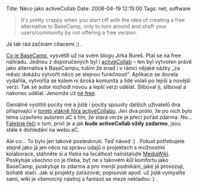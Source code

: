 Title: Něco jako activeCollab
Date: 2008-04-19 12:15:00
Tags: net, software

> It's pretty crappy when you start off with the idea of creating a
> free alternative to BaseCamp, only to turn around and shaft your
> users/community by not offering a free version.

Já tak rád začínám citacemi ;) .

[Co je BaseCamp](http://blog.converter.cz/index.php?p=1190&c=1),
vysvětlil už na svém blogu Jirka Bureš. Ptal se na free náhradu.
Jednou z doporučených byl
i [activeCollab](http://www.activecollab.com/) – ten byl vytvořen
právě jako alternativa k BaseCampu, tuším že snad i v rámci nějaké
sázky „za měsíc dokážu vytvořit něco se stejnou funkčností“.
Aplikace se docela vydařila, vytvořila se kolem ní široká komunita
a lidé volali po lepší a novější verzi. Tak se autor rozhodl novou
a lepší verzi udělat. Sliboval ji, sliboval a nakonec udělal.
Jenomže už [ne free](http://www.activecollab.com/pricing/).

Geniálně vystihli pocity mé a jistě i pocity spousty dalších
uživatelů dva přispívající
v [tomto vlákně fóra activeCollabu](http://www.activecollab.com/forums/topic/1921/).
Jen dva proto, že po nich bylo téma uzavřeno autorem aC s tím, že
stará verze je přeci pořád zdarma. No…
[Falešné řeči](http://www.activecollab.com/old-posts/why-is-activecollab-free/)
o tom, proč je a jak **bude activeCollab vždy zadarmo**, jsou stále
k dohledání na webu aC.

Ale co… To bylo jen takové postesknutí. Teď návod :) . Pokud
potřebujete stejně jako já jen něco na správu údajů o projektech
s možnostmi kolaborace, stáhněte si a třeba na localhost
nainstalujte [MediaWiki](http://www.mediawiki.org/). Poskytuje
všechno co je třeba, byť ne v takovém *kůl* komfortu jako BaseCamp,
poskytuje to zdarma a pro menší podnikání, jaké já provozuji,
bohatě stačí. Jak si projekty zařazovat, popisovat apod. už jistě
vymyslíte sami, wiki je všemocný nástroj a fantazii se meze
nekladou :) .